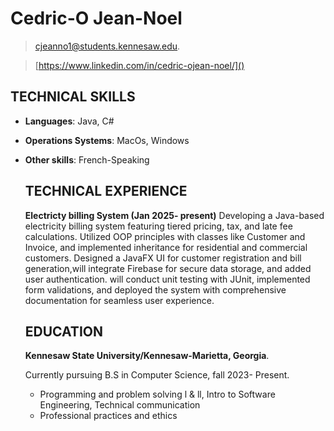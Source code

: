# **Cedric-O Jean-Noel**

>[cjeanno1@students.kennesaw.edu](mailto:cjeanno1@students.kennesaw.edu).


>[https://www.linkedin.com/in/cedric-ojean-noel/]()

## TECHNICAL SKILLS 
- **Languages**: Java, C#
- **Operations Systems**: MacOs, Windows
- **Other skills**: French-Speaking

  ## TECHNICAL EXPERIENCE
  **Electricty billing System (Jan 2025- present)**
Developing a Java-based electricity billing system featuring tiered pricing, tax, and late fee calculations. Utilized OOP principles with classes like Customer and Invoice, and implemented inheritance for residential and commercial customers. Designed a JavaFX UI for customer registration and bill generation,will integrate Firebase for secure data storage, and added user authentication. will conduct unit testing with JUnit, implemented form validations, and deployed the system with comprehensive documentation for seamless user experience.

  ## EDUCATION
  **Kennesaw State University/Kennesaw-Marietta, Georgia**.


  Currently pursuing B.S in Computer Science, fall 2023- Present.

   - Programming and problem solving l & ll, Intro to Software Engineering, Technical communication
   - Professional practices and ethics 
    

